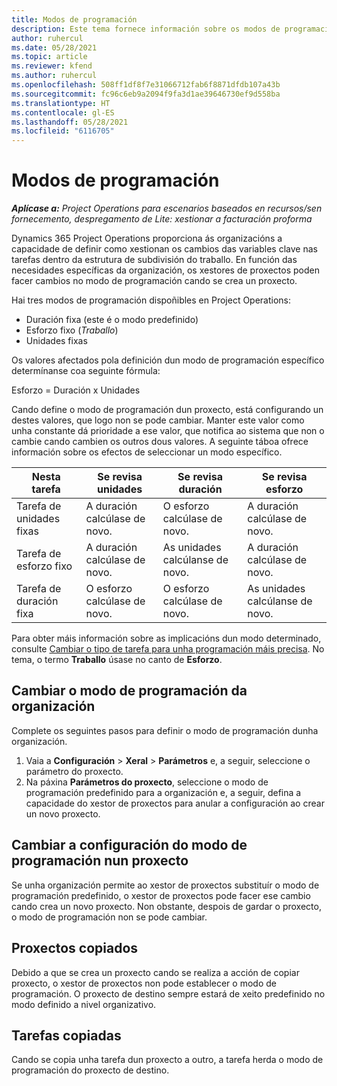```yaml
---
title: Modos de programación
description: Este tema fornece información sobre os modos de programación.
author: ruhercul
ms.date: 05/28/2021
ms.topic: article
ms.reviewer: kfend
ms.author: ruhercul
ms.openlocfilehash: 508ff1df8f7e31066712fab6f8871dfdb107a43b
ms.sourcegitcommit: fc96c6eb9a2094f9fa3d1ae39646730ef9d558ba
ms.translationtype: HT
ms.contentlocale: gl-ES
ms.lasthandoff: 05/28/2021
ms.locfileid: "6116705"
---
```

# <a name="scheduling-modes"></a>Modos de programación

_**Aplícase a:** Project Operations para escenarios baseados en recursos/sen fornecemento, despregamento de Lite: xestionar a facturación proforma_


Dynamics 365 Project Operations proporciona ás organizacións a capacidade de definir como xestionan os cambios das variables clave nas tarefas dentro da estrutura de subdivisión do traballo. En función das necesidades específicas da organización, os xestores de proxectos poden facer cambios no modo de programación cando se crea un proxecto.

Hai tres modos de programación dispoñibles en Project Operations:

  - Duración fixa (este é o modo predefinido)
  - Esforzo fixo (*Traballo*)
  - Unidades fixas

Os valores afectados pola definición dun modo de programación específico determínanse coa seguinte fórmula:

  Esforzo = Duración x Unidades

Cando define o modo de programación dun proxecto, está configurando un destes valores, que logo non se pode cambiar. Manter este valor como unha constante dá prioridade a ese valor, que notifica ao sistema que non o cambie cando cambien os outros dous valores. A seguinte táboa ofrece información sobre os efectos de seleccionar un modo específico.

| **Nesta tarefa**             | **Se revisa unidades**   | **Se revisa duración** | **Se revisa esforzo**  |
|----------------------|---------------------------|----------------------------|---------------------------|
| Tarefa de unidades fixas     | A duración calcúlase de novo. | O esforzo calcúlase de novo.    | A duración calcúlase de novo. |
| Tarefa de esforzo fixo    | A duración calcúlase de novo. | As unidades calcúlanse de novo.    | A duración calcúlase de novo. |
| Tarefa de duración fixa  | O esforzo calcúlase de novo.   | O esforzo calcúlase de novo.    | As unidades calcúlanse de novo.   |

Para obter máis información sobre as implicacións dun modo determinado, consulte [Cambiar o tipo de tarefa para unha programación máis precisa](https://support.microsoft.com/en-us/office/change-the-task-type-for-more-accurate-scheduling-b0b969ad-45bc-4e9e-8967-435587548a72). No tema, o termo **Traballo** úsase no canto de **Esforzo**.

## <a name="change-the-organizations-scheduling-mode"></a>Cambiar o modo de programación da organización

Complete os seguintes pasos para definir o modo de programación dunha organización.

1. Vaia a **Configuración** \> **Xeral** \> **Parámetros** e, a seguir, seleccione o parámetro do proxecto. 
2. Na páxina **Parámetros do proxecto**, seleccione o modo de programación predefinido para a organización e, a seguir, defina a capacidade do xestor de proxectos para anular a configuración ao crear un novo proxecto.

## <a name="change-the-scheduling-mode-setting-on-a-project"></a>Cambiar a configuración do modo de programación nun proxecto

Se unha organización permite ao xestor de proxectos substituír o modo de programación predefinido, o xestor de proxectos pode facer ese cambio cando crea un novo proxecto. Non obstante, despois de gardar o proxecto, o modo de programación non se pode cambiar.

## <a name="copied-projects"></a>Proxectos copiados

Debido a que se crea un proxecto cando se realiza a acción de copiar proxecto, o xestor de proxectos non pode establecer o modo de programación. O proxecto de destino sempre estará de xeito predefinido no modo definido a nivel organizativo.

## <a name="copied-tasks"></a>Tarefas copiadas

Cando se copia unha tarefa dun proxecto a outro, a tarefa herda o modo de programación do proxecto de destino.

